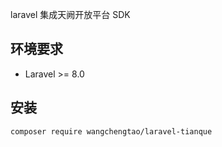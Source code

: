 laravel 集成天阙开放平台 SDK

## 环境要求
- Laravel >= 8.0

## 安装
`composer require wangchengtao/laravel-tianque`
